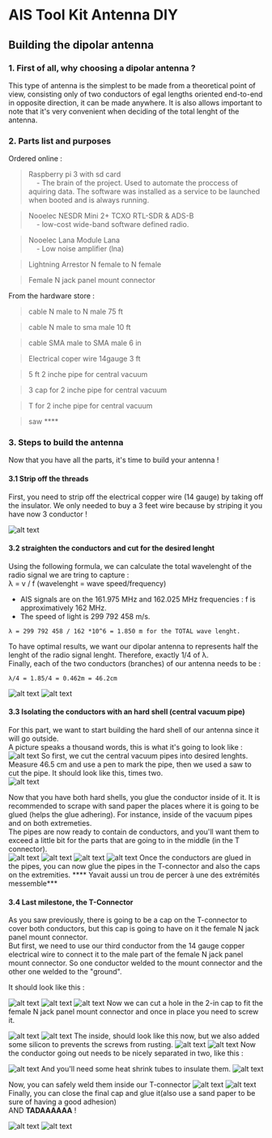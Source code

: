 # AIS Tool Kit Antenna DIY
## Building the dipolar antenna

### 1. First of all, why choosing a dipolar antenna ?

This type of antenna is the simplest to be made from a theoretical point of view, consisting only of two conductors of egal lengths oriented end-to-end in opposite direction, it can be made anywhere. It is also allows important to note that it's very convenient when deciding of the total lenght of the antenna.

### 2. Parts list and purposes

Ordered online : 
> Raspberry pi 3 with sd card  
&nbsp;&nbsp;&nbsp;&nbsp;- The brain of the project. Used to automate the proccess of aquiring data. The software was installed as a service to be launched when booted and is always running.   

> Nooelec NESDR Mini 2+ TCXO RTL-SDR & ADS-B  
&nbsp;&nbsp;&nbsp;&nbsp;- low-cost wide-band software defined radio.

> Nooelec Lana Module Lana  
&nbsp;&nbsp;&nbsp;&nbsp;- Low noise amplifier (lna)

> Lightning Arrestor N female to N female 

> Female N jack panel mount connector

From the hardware store : 

> cable N male to N male 75 ft

> cable N male to sma male 10 ft

> cable SMA male to SMA male 6 in 

> Electrical coper wire 14gauge 3 ft

> 5 ft 2 inche pipe for central vacuum

> 3 cap for 2 inche pipe for central vacuum

> T for 2 inche pipe for central vacuum

> saw ****

### 3. Steps to build the antenna
Now that you have all the parts, it's time to build your antenna !

#### 3.1 Strip off the threads
First, you need to strip off the electrical copper wire (14 gauge) by taking off the insulator. We only needed to buy a 3 feet wire because by striping it you have now 3 conductor !  
 
![alt text](https://raw.githubusercontent.com/Jacobb13/AISToolkit/main/Hardware/Antenn-DIY/images/img1.png)

#### 3.2 straighten the conductors and cut for the desired lenght
Using the following formula, we can calculate the total wavelenght of the radio signal we are tring to capture :  
λ = v / f (wavelenght = wave speed/frequency)   
* AIS signals are on the 161.975 MHz and 162.025 MHz frequencies :  f is approximatively 162 MHz.  
* The speed of light is 299 792 458 m/s.  
```
λ = 299 792 458 / 162 *10^6 = 1.850 m for the TOTAL wave lenght.	
```
  
To have optimal results, we want our dipolar antenna to represents half the lenght of the radio signal lenght. Therefore, exactly 1/4 of λ.  
Finally, each of the two conductors (branches) of our antenna needs to be : 
```
λ/4 = 1.85/4 = 0.462m = 46.2cm	
```
![alt text](https://raw.githubusercontent.com/Jacobb13/AISToolkit/main/Hardware/Antenn-DIY/images/img2%23.png)
![alt text](https://raw.githubusercontent.com/Jacobb13/AISToolkit/main/Hardware/Antenn-DIY/images/img3%23.png)

#### 3.3 Isolating the conductors with an hard shell (central vacuum pipe)

For this part, we want to start building the hard shell of our antenna since it will go outside.   
A picture speaks a thousand words, this is what it's going to look like : 
![alt text](https://raw.githubusercontent.com/Jacobb13/AISToolkit/main/Hardware/Antenn-DIY/images/img4.png)
So first, we cut the central vacuum pipes into desired lenghts. Measure 46.5 cm and use a pen to mark the pipe, then we used a saw to cut the pipe. 
It should look like this, times two.  
![alt text](https://raw.githubusercontent.com/Jacobb13/AISToolkit/main/Hardware/Antenn-DIY/images/img5.png)  

Now that you have both hard shells, you glue the conductor inside of it. It is recommended to scrape with sand paper the places where it is going to be glued (helps the glue adhering). For instance, inside of the vacuum pipes and on both extremeties.  
The pipes are now ready to contain de conductors, and you'll want them to exceed a little bit for the parts that are going to in the middle (in the T connector).  
![alt text](https://raw.githubusercontent.com/Jacobb13/AISToolkit/dbb3dfff873a758691bc3026c31fcba4c73a9ab9/Hardware/Antenn-DIY/images/20220531_134439.jpg)
![alt text](https://raw.githubusercontent.com/Jacobb13/AISToolkit/dbb3dfff873a758691bc3026c31fcba4c73a9ab9/Hardware/Antenn-DIY/images/20220531_135106.jpg)
![alt text](https://raw.githubusercontent.com/Jacobb13/AISToolkit/dbb3dfff873a758691bc3026c31fcba4c73a9ab9/Hardware/Antenn-DIY/images/20220531_135118.jpg)
![alt text](https://raw.githubusercontent.com/Jacobb13/AISToolkit/main/Hardware/Antenn-DIY/images/img9%23.png)
Once the conductors are glued in the pipes, you can now glue the pipes in the T-connector and also the caps on the extremities. **** Yavait aussi un trou de percer à une des extrémités messemble***    

#### 3.4 Last milestone, the T-Connector 

As you saw previously, there is going to be a cap on the T-connector to cover both conductors, but this cap is going to have on it the female N jack panel mount connector.  
But first, we need to use our third conductor from the 14 gauge copper electrical wire to connect it to the male part of the female N jack panel mount connector. So one conductor welded to the mount connector and the other one welded to the "ground".  

It should look like this : 

![alt text](https://raw.githubusercontent.com/Jacobb13/AISToolkit/dbb3dfff873a758691bc3026c31fcba4c73a9ab9/Hardware/Antenn-DIY/images/20220531_142037.jpg)
![alt text](https://raw.githubusercontent.com/Jacobb13/AISToolkit/dbb3dfff873a758691bc3026c31fcba4c73a9ab9/Hardware/Antenn-DIY/images/20220531_142042.jpg)
![alt text](https://raw.githubusercontent.com/Jacobb13/AISToolkit/dbb3dfff873a758691bc3026c31fcba4c73a9ab9/Hardware/Antenn-DIY/images/20220531_142047.jpg)
 Now we can cut a hole in the 2-in cap to fit the female N jack panel mount connector and once in place you need to screw it.  
 
![alt text](https://raw.githubusercontent.com/Jacobb13/AISToolkit/main/Hardware/Antenn-DIY/images/img13.png)
![alt text](https://raw.githubusercontent.com/Jacobb13/AISToolkit/dbb3dfff873a758691bc3026c31fcba4c73a9ab9/Hardware/Antenn-DIY/images/20220531_143209.jpg)
The inside, should look like this now, but we also added some silicon to prevents the screws from rusting.
![alt text](https://raw.githubusercontent.com/Jacobb13/AISToolkit/dbb3dfff873a758691bc3026c31fcba4c73a9ab9/Hardware/Antenn-DIY/images/20220531_143214.jpg)
![alt text](https://raw.githubusercontent.com/Jacobb13/AISToolkit/dbb3dfff873a758691bc3026c31fcba4c73a9ab9/Hardware/Antenn-DIY/images/20220531_143400.jpg)
Now the conductor going out needs to be nicely separated in two, like this :  

![alt text](https://raw.githubusercontent.com/Jacobb13/AISToolkit/main/Hardware/Antenn-DIY/images/img17%23%23.png)
And you'll need some heat shrink tubes to insulate them. 
![alt text](https://raw.githubusercontent.com/Jacobb13/AISToolkit/main/Hardware/Antenn-DIY/images/img18%40%40%40.png)

Now, you can safely weld them inside our T-connector
![alt text](https://raw.githubusercontent.com/Jacobb13/AISToolkit/main/Hardware/Antenn-DIY/images/img20.png)
![alt text](https://raw.githubusercontent.com/Jacobb13/AISToolkit/dbb3dfff873a758691bc3026c31fcba4c73a9ab9/Hardware/Antenn-DIY/images/20220601_091934.jpg)
Finally, you can close the final cap and glue it(also use a sand paper to be sure of having a good adhesion)  
AND **TADAAAAAA** !

![alt text](https://raw.githubusercontent.com/Jacobb13/AISToolkit/dbb3dfff873a758691bc3026c31fcba4c73a9ab9/Hardware/Antenn-DIY/images/20220601_092050.jpg)
![alt text](https://raw.githubusercontent.com/Jacobb13/AISToolkit/main/Hardware/Antenn-DIY/images/img22.png)
